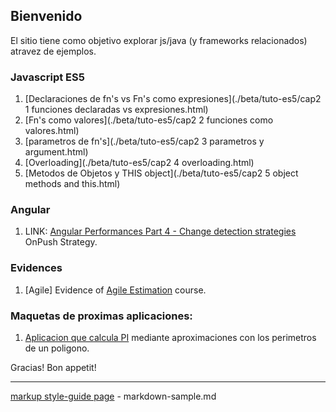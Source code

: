 ## Bienvenido

El sitio tiene como objetivo explorar js/java (y frameworks relacionados) atravez de ejemplos.


### Javascript ES5
1. [Declaraciones de fn\'s vs Fn\'s como expresiones](./beta/tuto-es5/cap2 1 funciones declaradas vs expresiones.html)
2. [Fn's como valores](./beta/tuto-es5/cap2 2 funciones como valores.html)
3. [parametros de fn's](./beta/tuto-es5/cap2 3 parametros y argument.html) 
4. [Overloading](./beta/tuto-es5/cap2 4 overloading.html)
5. [Metodos de Objetos y THIS object](./beta/tuto-es5/cap2 5 object methods and this.html)


### Angular
<!-- 1. Component instantiaton/destruction (constructor, ngOnInit, ngOnDestroy) -->
1. LINK: [Angular Performances Part 4 - Change detection strategies](https://blog.ninja-squad.com/2018/09/27/angular-performances-part-4/) OnPush Strategy.


### Evidences
1. \[Agile\] Evidence of [Agile Estimation](./pub/agile_estimations/summary.md) course.


### Maquetas de proximas aplicaciones:
<!-- 1. [Sistema de Administracion de Personal](./sysvac/login.html) - modulo de vacaciones --> 
1. [Aplicacion que calcula PI](https://raw.githubusercontent.com/israel-altamira/8_math/matematicas/math/src/app/app.component.ts) mediante aproximaciones con los perimetros de un poligono.

Gracias! Bon appetit!

--------------------------------------------------------------------------------

[markup style-guide page](markdown-sample.md) - markdown-sample.md<br>
